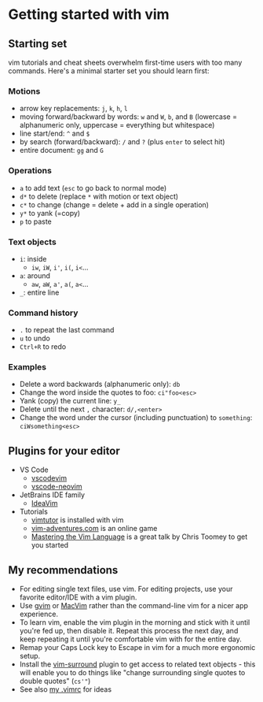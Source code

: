 # Getting started with vim

## Starting set

vim tutorials and cheat sheets overwhelm first-time users with too many commands. Here's a minimal starter set you should learn first:

### Motions
- arrow key replacements: `j`, `k`, `h`, `l`
- moving forward/backward by words: `w` and `W`, `b`, and `B` (lowercase = alphanumeric only, uppercase = everything but whitespace)
- line start/end: `^` and `$`
- by search (forward/backward): `/` and `?` (plus `enter` to select hit)
- entire document: `gg` and `G`

### Operations
- `a` to add text (`esc` to go back to normal mode)
- `d*` to delete (replace `*` with motion or text object)
- `c*` to change (change = delete + add in a single operation)
- `y*` to yank (=copy)
- `p` to paste

### Text objects
- `i`: inside
    - `iw`, `iW`, `i'`, `i(`, `i<`...
- `a`: around
    - `aw`, `aW`, `a'`, `a(`, `a<`...
- `_`: entire line

### Command history
- `.` to repeat the last command
- `u` to undo
- `Ctrl+R` to redo

### Examples
- Delete a word backwards (alphanumeric only): `db`
- Change the word inside the quotes to foo: `ci"foo<esc>`
- Yank (copy) the current line: `y_`
- Delete until the next `,` character: `d/,<enter>`
- Change the word under the cursor (including punctuation) to `something`: `ciWsomething<esc>`

## Plugins for your editor
- VS Code
    - [vscodevim](https://aka.ms/vscodevim)
    - [vscode-neovim](https://github.com/asvetliakov/vscode-neovim)
- JetBrains IDE family
    - [IdeaVim](https://github.com/JetBrains/ideavim)
- Tutorials
    - [vimtutor](https://superuser.com/questions/246487/how-to-use-vimtutor) is installed with vim
    - [vim-adventures.com](https://vim-adventures.com) is an online game
    - [Mastering the Vim Language](https://youtu.be/wlR5gYd6um0) is a great talk by Chris Toomey to get you started

## My recommendations
- For editing single text files, use vim. For editing projects, use your favorite editor/IDE with a vim plugin.
- Use [gvim](https://askubuntu.com/questions/862531/what-is-the-difference-between-gvim-and-vim) or [MacVim](https://macvim-dev.github.io/macvim) rather than the command-line vim for a nicer app experience.
- To learn vim, enable the vim plugin in the morning and stick with it until you're fed up, then disable it. Repeat this process the next day, and keep repeating it until you're comfortable vim with for the entire day.
- Remap your Caps Lock key to Escape in vim for a much more ergonomic setup.
- Install the [vim-surround](https://github.com/tpope/vim-surround) plugin to get access to related text objects - this will enable you to do things like "change surrounding single quotes to double quotes" (`cs'"`)
- See also [my .vimrc](https://github.com/endreymarcell/dotfiles/blob/master/vim/.vimrc) for ideas
